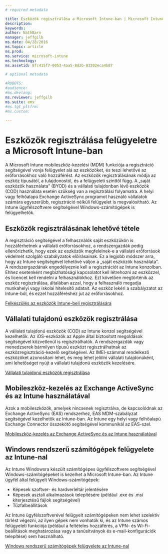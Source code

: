 ```yaml
---
# required metadata

title: Eszközök regisztrálása a Microsoft Intune-ban | Microsoft Intune
description:
keywords:
author: NathBarn
manager: jeffgilb
ms.date: 04/28/2016
ms.topic: article
ms.prod:
ms.service: microsoft-intune
ms.technology:
ms.assetid: 8fc415f7-0053-4aa5-8d2b-03202eca4b87

# optional metadata

#ROBOTS:
#audience:
#ms.devlang:
ms.reviewer: jeffgilb
ms.suite: ems
#ms.tgt_pltfrm:
#ms.custom:

---
```


# Eszközök regisztrálása felügyeletre a Microsoft Intune-ban
A Microsoft Intune mobileszköz-kezelési (MDM) funkciója a regisztráció segítségével vonja felügyelet alá az eszközöket, és teszi lehetővé az erőforrásokhoz való hozzáférést. Az eszközök regisztrálásának módja az eszköz típusától, a tulajdonostól, és a felügyeleti szinttől függ. A „saját eszközök használata” (BYOD) és a vállalati tulajdonban lévő eszközök (COD) használata esetén szükség van a regisztrálási folyamatra. A helyi vagy felhőalapú Exchange ActiveSync programot használó vállalatok számára egyszerűbb, regisztráció nélküli felügyelet is megvalósítható. Az Intune ügyfélszoftvere segítségével Windows-számítógépek is felügyelhetők.

## Eszközök regisztrálásának lehetővé tétele  
 A regisztráció segítségével a felhasználók saját eszközükön is hozzáférhetnek a vállalati erőforrásokhoz, a rendszergazdák pedig ellenőrizhetik, hogy ezek az eszközök megfelelnek-e a vállalati erőforrások védelmét szolgáló szabályzatok előírásainak. Ez a legjobb módszer arra, hogy az Intune segítségével lehetővé váljon a „saját eszközök használata”. A rendszergazdának engedélyeznie kell a regisztrációt az Intune konzolban. Ehhez esetenként megbízhatósági kapcsolatot kell létrehozni az eszközzel, és licencet kell rendelni a felhasználókhoz. Ezt követően megtörténik az eszköz regisztrálása, általában azzal, hogy a felhasználó megadja munkahelyi vagy iskolai hitelesítő adatait. Az eszköz lekéri a szabályzatot az Intune-ból, és ezzel hozzáféréshez jut az erőforrásokhoz.

[Felkészülés az eszközök Intune-beli regisztrálására](get-ready-to-enroll-devices-in-microsoft-intune.md)

## Vállalati tulajdonú eszközök regisztrálása
A vállalati tulajdonú eszközök (COD) az Intune konzol segítségével kezelhetők. Az iOS-eszközök az Apple által biztosított megoldások segítségével közvetlenül is regisztrálhatók. A rendszergazdák vagy menedzserek bármilyen típusú eszközt regisztrálhatnak az eszközregisztráció-kezelő segítségével. Az IMEI-számmal rendelkező eszközöket azonosítani lehet, és meg lehet jelölni vállalati tulajdonúként, ami lehetőséget nyújt a vállalati tulajdonú eszközök kezelésére.

[Vállalati tulajdonú eszközök regisztrálása](manage-corporate-owned-devices.md)

## Mobileszköz-kezelés az Exchange ActiveSync és az Intune használatával
Azok a mobileszközök, amelyek nincsenek regisztrálva, de kapcsolódnak az Exchange ActiveSync (EAS) rendszerhez, EAS MDM-szabályzat segítségével kezelhetők az Intune-ban. Az Intune egy helyi vagy felhőalapú Exchange Connector összekötő segítségével kommunikál az EAS-szel.



[Mobileszköz-kezelés az Exchange ActiveSync és az Intune használatával](mobile-device-management-with-exchange-activesync-and-microsoft-intune.md)


## Windows rendszerű számítógépek felügyelete az Intune-nal  
Az Intune Windowsra készült számítógépes ügyfélszoftvere segítségével Windows-számítógépeket is kezelhet a Microsoft Intune-ban. Az Intune ügyfél által felügyelt Windows-számítógépek:

 - Képesek szoftver- és hardverleltár jelentésére
 - Képesek asztali alkalmazások telepítésére (például .exe és .msi kiterjesztésű fájlok segítségével)
 - Tűzfalbeállítások

Az Intune ügyfélszoftverével felügyelt számítógépeken nem lehet szelektív törlést végezni, az ilyen gépek nem vonhatók ki, és az Intune számos felügyeleti funkciója (például a feltételes hozzáférés, a VPN- és Wi-Fi-beállítások meghatározása vagy a tanúsítványok és e-mail-konfigurációk telepítése) sem használható.

[Windows rendszerű számítógépek felügyelete az Intune-nal](manage-windows-pcs-with-microsoft-intune.md)


<!--HONumber=May16_HO1-->


